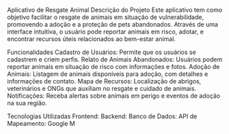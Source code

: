  Aplicativo de Resgate Animal
Descrição do Projeto
Este aplicativo tem como objetivo facilitar o resgate de animais em situação de vulnerabilidade, promovendo a adoção e a proteção de pets abandonados. Através de uma interface intuitiva, o usuário pode reportar animais em risco, adotar, e encontrar recursos úteis relacionados ao bem-estar animal.

Funcionalidades
Cadastro de Usuários: Permite que os usuários se cadastrem e criem perfis.
Relato de Animais Abandonados: Usuários podem reportar animais em situação de risco com informações e fotos.
Adoção de Animais: Listagem de animais disponíveis para adoção, com detalhes e informações de contato.
Mapa de Recursos: Localização de abrigos, veterinários e ONGs que auxiliam no resgate e cuidado de animais.
Notificações: Receba alertas sobre animais em perigo e eventos de adoção na sua região.


Tecnologias Utilizadas
Frontend: 
Backend: 
Banco de Dados:
API de Mapeamento: Google M
